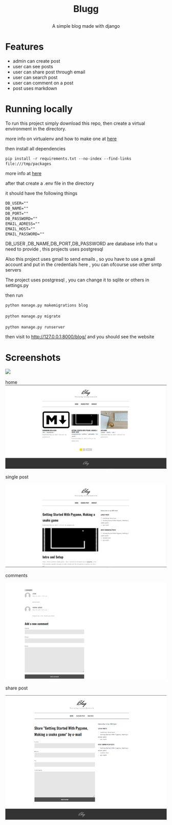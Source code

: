 # <p align="center">Blugg</p>

<p align="center">A simple blog made with django </p>

# Features

* admin can create post
* user can see posts 
* user can share post through email
* user can search post
* user can comment on a post
* post uses markdown

# Running locally
To run this project simply download this repo, then create a virtual environment in the directory.

more info on virtualenv and how to make one at [here](https://uoa-eresearch.github.io/eresearch-cookbook/recipe/2014/11/26/python-virtual-env/)

then install all dependencies 

```shell
pip install -r requirements.txt --no-index --find-links file:///tmp/packages
```
more info at [here](https://stackoverflow.com/questions/7225900/how-can-i-install-packages-using-pip-according-to-the-requirements-txt-file-from)

after that create a .env file in the directory

it should have the following things

```env
DB_USER=""
DB_NAME=""
DB_PORT=""
DB_PASSWORD=""
EMAIL_ADRESS=""
EMAIL_HOST=""
EMAIL_PASSWORD=""
```
DB_USER ,DB_NAME,DB_PORT,DB_PASSWORD are database info that u need to provide  , this projects uses postgresql

Also this project uses gmail to send emails , so you have to use a gmail account and put in the credentials here , you can ofcourse use other smtp servers 

The project uses postgresql , you can change it to sqlite or others in settings.py 

then run 
```python
python manage.py makemigrations blog

python manage.py migrate

python manage.py runserver
```
then visit to http://127.0.0.1:8000/blog/ and you should see the website


# Screenshots

![](https://github.com/grapeJUICE1/django-blog/blob/master/screenshots/website.gif?raw=true)

home
![](https://github.com/grapeJUICE1/django-blog/blob/master/screenshots/home.png?raw=true)

single post

![](https://github.com/grapeJUICE1/django-blog/blob/master/screenshots/singlePost.png?raw=true)

comments

![](https://github.com/grapeJUICE1/django-blog/blob/master/screenshots/comments.png?raw=true)

share post

![](https://github.com/grapeJUICE1/django-blog/blob/master/screenshots/sharePost.png?raw=true)
